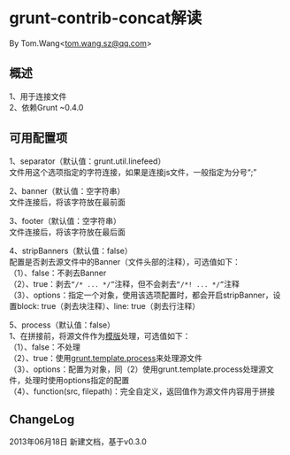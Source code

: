 # grunt-contrib-concat解读 #
By Tom.Wang<tom.wang.sz@qq.com\>

## 概述 ##
1、用于连接文件  
2、依赖Grunt ~0.4.0  

## 可用配置项 ##
1、separator（默认值：grunt.util.linefeed）  
文件用这个选项指定的字符连接，如果是连接js文件，一般指定为分号“;”
  
2、banner（默认值：空字符串）  
文件连接后，将该字符放在最前面  

3、footer（默认值：空字符串）  
文件连接后，将该字符放在最后面  

4、stripBanners（默认值：false）  
配置是否剥去源文件中的Banner（文件头部的注释），可选值如下：  
（1）、false：不剥去Banner  
（2）、true：剥去`“/* ... */”`注释，但不会剥去`“/*! ... */”`注释  
（3）、options：指定一个对象，使用该选项配置时，都会开启stripBanner，设置block: true（剥去块注释）、line: true（剥去行注释）  

5、process（默认值：false）  
1、在拼接前，将源文件作为[模版](https://github.com/gruntjs/grunt/wiki/grunt.template)处理，可选值如下：  
（1）、false：不处理  
（2）、true：使用[grunt.template.process](https://github.com/gruntjs/grunt/wiki/grunt.template#wiki-grunt-template-process)来处理源文件  
（3）、options：配置为对象，同（2）使用grunt.template.process处理源文件，处理时使用options指定的配置  
（4）、function(src, filepath)：完全自定义，返回值作为源文件内容用于拼接  

## ChangeLog ##
2013年06月18日 新建文档，基于v0.3.0